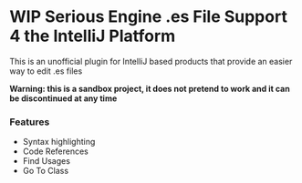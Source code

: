 # WIP Serious Engine .es File Support 4 the IntelliJ Platform

This is an unofficial plugin for IntelliJ based products that provide an easier way to edit .es files

**Warning: this is a sandbox project, it does not pretend to work and it can be discontinued at any time**

### Features
* Syntax highlighting
* Code References
* Find Usages
* Go To Class
